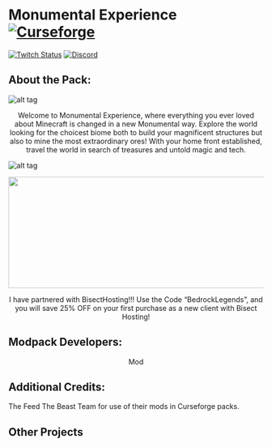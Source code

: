 # Monumental Experience [![Curseforge][curseImg]][curseLink]

[![Twitch Status](https://img.shields.io/twitch/status/ModernGamingWorld?label=ModernGamingWorld&style=social)](https://www.twitch.tv/moderngamingworld) [![Discord][discordimg]][discordlink]

[discordImg]: https://img.shields.io/discord/808837174387671090?color=7289DA&label=Discord&style=flat-square

[discordLink]: https://discord.gg/kvagXuP

[curseImg]: http://cf.way2muchnoise.eu/363581.svg

[curseLink]: https://www.curseforge.com/minecraft/modpacks/expedition-in-the-sky


## About the Pack:
![alt tag](https://www.bisecthosting.com/images/CF/Monumental_Experience/BH_ME_Overview.png)

<p align="center">
Welcome to Monumental Experience, where everything you ever loved about Minecraft is changed in a new Monumental way. Explore the world looking for the choicest biome both to build your magnificent structures but also to mine the most extraordinary ores! With your home front established, travel the world in search of treasures and untold magic and tech.
</p>

![alt tag](https://www.bisecthosting.com/images/CF/Monumental_Experience/BH_ME_PlayWithFriends.png)

<p align="center">
  <img width="1123" height="220" src="https://www.bisecthosting.com/partners/custom-banners/67e0a130-f195-4e06-850f-1f61faf0414f.png">
</p>
  
  <p align="center">
I have partnered with BisectHosting!!!
Use the Code “BedrockLegends”, and you will save 25% OFF on your first purchase as a new client with Bisect Hosting!
</p>

## Modpack Developers:

<p align="center">
   Mod


## Additional Credits:

The Feed The Beast Team for use of their mods in Curseforge packs.


## Other Projects
